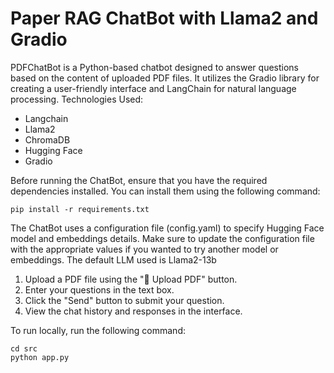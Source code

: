 # Paper RAG ChatBot with Llama2 and Gradio
PDFChatBot is a Python-based chatbot designed to answer questions based on the content of uploaded PDF files. It utilizes the Gradio library for creating a user-friendly interface and LangChain for natural language processing.
Technologies Used:
* Langchain
* Llama2
* ChromaDB
* Hugging Face
* Gradio

Before running the ChatBot, ensure that you have the required dependencies installed. You can install them using the following command:
```
pip install -r requirements.txt
```
The ChatBot uses a configuration file (config.yaml) to specify Hugging Face model and embeddings details. Make sure to update the configuration file with the appropriate values if you wanted to try another model or embeddings. The default LLM used is Llama2-13b
1. Upload a PDF file using the "📁 Upload PDF" button.
2. Enter your questions in the text box.
3. Click the "Send" button to submit your question.
4. View the chat history and responses in the interface.

To run locally, run the following command:
```
cd src
python app.py
```
